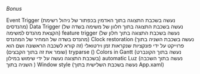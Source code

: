 *Bonus*

Event Trigger (נעשה בשכבת התצוגה בתוך האדמין בכפתור של ניהול רשימת מהנדסים)
Data Trigger (נעשה בשכבת התצוגה בתוך חלוון של משימה בשדה של הקצאת מהנדס למשימה)
feature trigger (נעשה בשכבת התצוגה בתוך חלון של מהנדס בשדה של המחיר של המהנדס)
Clock restoration (נעשה בשכבת השניה בתוך פרוייקט על ידי פונקציות שנקראות זמן וירטואלי (זה קורא לשכבה הראשונה ושם הוא שומר את זה בתוך הקבצים))
tryparse ()
Colors in Gantt (נעשה בתוך הקונברט בשכבת התצוגה נעשה על ידי שימוש במילון)
automatic Luz (נעשה בתוך השכבה השניה בתוך )
Window style (נעשה בשכבת השלישית בתוך App.xaml)

